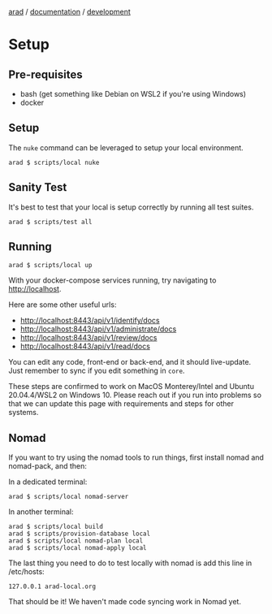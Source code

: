 [arad](../../../../) / [documentation](../README.md) / [development](./README.md)

# Setup

## Pre-requisites

- bash (get something like Debian on WSL2 if you're using Windows)
- docker

## Setup

The `nuke` command can be leveraged to setup your local environment.

```
arad $ scripts/local nuke
```

## Sanity Test

It's best to test that your local is setup correctly by running all test suites.

```
arad $ scripts/test all
```

## Running

```
arad $ scripts/local up
```

With your docker-compose services running, try navigating to [http://localhost](http://localhost).

Here are some other useful urls:

- [http://localhost:8443/api/v1/identify/docs](http://localhost:8443/api/v1/identify/docs)
- [http://localhost:8443/api/v1/administrate/docs](http://localhost:8443/api/v1/administrate/docs)
- [http://localhost:8443/api/v1/review/docs](http://localhost:8443/api/v1/review/docs)
- [http://localhost:8443/api/v1/read/docs](http://localhost:8443/api/v1/read/docs)

You can edit any code, front-end or back-end, and it should live-update. Just remember to sync if you edit something in
`core`.

These steps are confirmed to work on MacOS Monterey/Intel and Ubuntu 20.04.4/WSL2 on Windows 10. Please reach out if
you run into problems so that we can update this page with requirements and steps for other systems.

## Nomad

If you want to try using the nomad tools to run things, first install nomad and nomad-pack, and then:

In a dedicated terminal:
```
arad $ scripts/local nomad-server
```

In another terminal:
```
arad $ scripts/local build
arad $ scripts/provision-database local
arad $ scripts/local nomad-plan local
arad $ scripts/local nomad-apply local
```

The last thing you need to do to test locally with nomad is add this line in /etc/hosts:

```
127.0.0.1 arad-local.org
```

That should be it! We haven't made code syncing work in Nomad yet.
